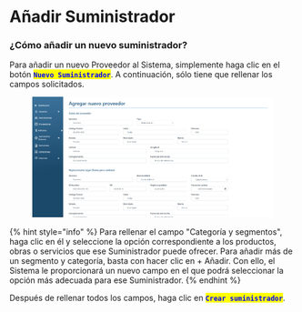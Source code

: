 # Añadir Suministrador

### ¿Cómo añadir un nuevo suministrador?

Para añadir un nuevo Proveedor al Sistema, simplemente haga clic en el botón <mark style="color:blue;">**`Nuevo Suministrador`**</mark>. A continuación, sólo tiene que rellenar los campos solicitados.

<figure><img src="../../../.gitbook/assets/forn-new.png" alt=""><figcaption></figcaption></figure>

{% hint style="info" %}
Para rellenar el campo "Categoría y segmentos", haga clic en él y seleccione la opción correspondiente a los productos, obras o servicios que ese Suministrador puede ofrecer. Para añadir más de un segmento y categoría, basta con hacer clic en + Añadir. Con ello, el Sistema le proporcionará un nuevo campo en el que podrá seleccionar la opción más adecuada para ese Suministrador.
{% endhint %}

Después de rellenar todos los campos, haga clic en <mark style="color:blue;">**`Crear suministrador`**</mark>.
